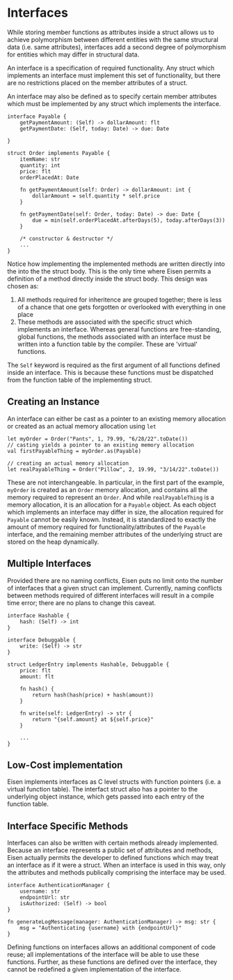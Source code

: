 # Interfaces
While storing member functions as attributes inside a struct allows us to achieve polymorphism between different entities with the same structural data (i.e. same attributes), interfaces add a second degree of polymorphism for entities which may differ in structural data.

An interface is a specification of required functionality. Any struct which implements an interface must implement this set of functionality, but there are no restrictions placed on the member attributes of a struct. 

An interface may also be defined as to specify certain member attributes which must be implemented by any struct which implements the interface.

```eisen
interface Payable {
    getPaymentAmount: (Self) -> dollarAmount: flt
    getPaymentDate: (Self, today: Date) -> due: Date

}

struct Order implements Payable {
    itemName: str
    quantity: int
    price: flt
    orderPlacedAt: Date

    fn getPaymentAmount(self: Order) -> dollarAmount: int {
        dollarAmount = self.quantity * self.price
    }

    fn getPaymentDate(self: Order, today: Date) -> due: Date {
        due = min(self.orderPlacedAt.afterDays(5), today.afterDays(3))
    }

    /* constructor & destructor */
    ...
}
```

Notice how implementing the implemented methods are written directly into the into the the struct body. This is the only time where Eisen permits a definition of a method directly inside the struct body. This design was chosen as:

1. All methods required for inheritence are grouped together; there is less of a chance that one gets forgotten or overlooked with everything in one place
2. These methods are associated with the specific struct which implements an interface. Whereas general functions are free-standing, global functions, the methods associated with an interface must be written into a function table by the compiler. These are 'virtual' functions.

The `Self` keyword is required as the first argument of all functions defined inside an interface. This is because these functions must be dispatched from the function table of the implementing struct.

## Creating an Instance
An interface can either be cast as a pointer to an existing memory allocation or created as an actual memory allocation using `let`

```eisen
let myOrder = Order("Pants", 1, 79.99, "6/28/22".toDate())
// casting yields a pointer to an existing memory allocation
val firstPayableThing = myOrder.as(Payable)

// creating an actual memory allocation
let realPayableThing = Order("Pillow", 2, 19.99, "3/14/22".toDate())
```

These are not interchangeable. In particular, in the first part of the example, `myOrder` is created as an `Order` memory allocation, and contains all the memory required to represent an `Order`. And while `realPayableThing` is a memory allocation, it is an allocation for a `Payable` object. As each object which implements an interface may differ in size, the allocation required for `Payable` cannot be easily known. Instead, it is standardized to exactly the amount of memory required for functionality/attributes of the `Payable` interface, and the remaining member attributes of the underlying struct are stored on the heap dynamically.


## Multiple Interfaces
Provided there are no naming conflicts, Eisen puts no limit onto the number of interfaces that a given struct can implement. Currently, naming conflicts between methods required of different interfaces will result in a compile time error; there are no plans to change this caveat.

```eisen
interface Hashable {
    hash: (Self) -> int
}

interface Debuggable {
    write: (Self) -> str
}

struct LedgerEntry implements Hashable, Debuggable {
    price: flt
    amount: flt

    fn hash() {
        return hash(hash(price) + hash(amount))
    }

    fn write(self: LedgerEntry) -> str {
        return "{self.amount} at ${self.price}"
    }

    ...
}
```

## Low-Cost implementation
Eisen implements interfaces as C level structs with function pointers (i.e. a virtual function table). The interfact struct also has a pointer to the underlying object instance, which gets passed into each entry of the function table. 

## Interface Specific Methods
Interfaces can also be written with certain methods already implemented. Because an interface represents a public set of attributes and methods, Eisen actually permits the developer to defined functions which may treat an interface as if it were a struct. When an interface is used in this way, only the attributes and methods publically comprising the interface may be used. 

```eisen
interface AuthenticationManager {
    username: str
    endpointUrl: str
    isAuthorized: (Self) -> bool
}

fn generateLogMessage(manager: AuthenticationManager) -> msg: str {
    msg = "Authenticating {username} with {endpointUrl}"
}
```

Defining functions on interfaces allows an additional component of code reuse; all implementations of the interface will be able to use these functions. Further, as these functions are defined over the interface, they cannot be redefined a given implementation of the interface.